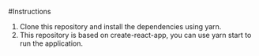 #Instructions

1. Clone this repository and install the dependencies using yarn.
2. This repository is based on create-react-app, you can use yarn start to run the application.

